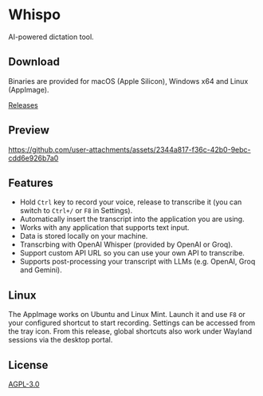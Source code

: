 # Whispo

AI-powered dictation tool.

## Download

Binaries are provided for macOS (Apple Silicon), Windows x64 and Linux (AppImage).

[Releases](https://github.com/egoist/whispo/releases/latest)

## Preview


https://github.com/user-attachments/assets/2344a817-f36c-42b0-9ebc-cdd6e926b7a0


## Features

- Hold `Ctrl` key to record your voice, release to transcribe it (you can switch to `Ctrl+/` or `F8` in Settings).
- Automatically insert the transcript into the application you are using.
- Works with any application that supports text input.
- Data is stored locally on your machine.
- Transcrbing with OpenAI Whisper (provided by OpenAI or Groq).
- Support custom API URL so you can use your own API to transcribe.
- Supports post-processing your transcript with LLMs (e.g. OpenAI, Groq and Gemini).

## Linux

The AppImage works on Ubuntu and Linux Mint. Launch it and use `F8` or your configured shortcut to start recording. Settings can be accessed from the tray icon. From this release, global shortcuts also work under Wayland sessions via the desktop portal.

## License

[AGPL-3.0](./LICENSE)

